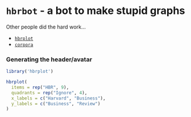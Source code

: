 `hbrbot` - a bot to make stupid graphs
======================================


Other people did the hard work...

- [`hbrplot`](https://github.com/CerebralMastication/hbrplot)
- [`corpora`](https://github.com/dariusk/corpora)



### Generating the header/avatar

```r
library('hbrplot')

hbrplot(
  items = rep("HBR", 9),
  quadrants = rep("Ignore", 4),
  x_labels = c("Harvard", "Business"),
  y_labels = c("Business", "Review")
)
```

